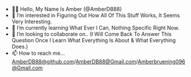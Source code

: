 - 👋🏻  Hello, My Name Is Amber (@AmberDB88)
- 👀 I’m interested in Figuring Out How All Of This Stuff Works, It Seems Very Interesting.
- 🌱 I’m currently learning What Ever I Can, Nothing Specific Right Now. 
- 💞️ I’m looking to collaborate on.. (I Will Come Back To Answer This Question Once I Learn What Everything Is About & What Everything Does.)
- 📫 How to reach me... AmberDB88@github.com/AmberDB88@Gmail.com/Amberbruening096@Gmail.com
